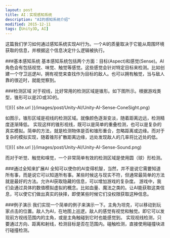 ```yaml
---
layout: post
title: AI：实现感知系统 
description: "AI的感知系统介绍"
modified: 2015-12-11
tags: [Unity3D, AI]
---
```


这篇我们学习如何通过感知系统实现AI行为。一个AI的质量取决于它能从周围环境获取的信息，并根据这个信息决定什么逻辑被执行。

###基本感知系统
基本感知系统包括两个方面：目标(Aspect)和感觉(Sense)。AI角色会有包括视觉、味觉、触觉等感觉。这些感觉会针对特定目标来检测。比如创建一个守卫巡逻AI，拥有视觉来查找作为目标的敌人。也可以拥有触觉，当与敌人靠的很近时，就能觉察到。

###检测区域
对于视线，比好常用的检测区域是锥形。如下图所示。根据游戏类型，锥形可以是2D或3D的。

![]({{ site.url }}/images/post/Unity-AI/Unity-AI-Sense-ConeSight.png)

如图示，锥形区域是视线的检测区域。就像颜色逐渐变淡，随着距离边远，检测精度逐渐降低。
实现这样的锥形视线，既可以是简单的重叠检测，也可以是复杂的真实模拟。简单的方法，就是检测物体是否和锥形重合，忽略距离或边缘。而对于复杂的模拟实现，随着锥形扩散距离边缘，远处发现敌人的几率将比近处的低。

![]({{ site.url }}/images/post/Unity-AI/Unity-AI-Sense-Sound.png)

而对于听觉、触觉和嗅觉，一个非常简单有效的检测区域是使用圆（球）形检测。

###通过全知来扩展AI
全知可以使你的AI变得机智，当然，并不是说它需要知道所有事，而是说它可以知道所有事。某些时候这与现实不符，但通常最简单的方法就是最好的方法。允许AI获取隐藏的信息，可以增加游戏的复杂度。
游戏中，我们会通过具体的数值模拟虚拟的概念。比如血量、魔法之类的。让AI能获取这类信息，可以使它们做出真实的抉择，即使某些时候它们没权限获取这种信息。

###例子演示
我们实现一个简单的例子来演示一下。主角为坦克，可以移动到玩家点击的位置。敌人为AI，在地图上巡逻。敌人的感觉有视觉和触觉。即它可以发现前方视线范围内的主角，或是主角触碰到它时也能感觉到。
实现视线检测，只要通过方向、距离和射线，检测目标是否在范围内。碰触检测，直接使用碰撞块进行碰撞检测。
